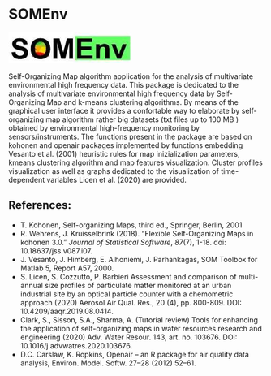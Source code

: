 # SOMEnv

![Alt text](Logo.jpg?raw=true)


Self-Organizing Map algorithm application for the analysis of multivariate environmental high frequency data. This package is dedicated to the analysis of multivariate environmental high frequency data by Self-Organizing Map and k-means clustering algorithms. By means of the graphical user interface it provides a confortable way to elaborate by self-organizing map algorithm rather big datasets (txt files up to 100 MB ) obtained by environmental high-frequency monitoring by sensors/instruments. The functions present in the package are based on kohonen and openair packages implemented by functions embedding Vesanto et al. (2001) heuristic rules for map inizialization parameters, kmeans clustering algorithm and map features visualization. Cluster profiles visualization as well as graphs dedicated to the visualization of time-dependent variables Licen et al. (2020) are provided.


## References:
- T. Kohonen, Self-organizing Maps, third ed., Springer, Berlin, 2001
- R. Wehrens, J. Kruisselbrink (2018). “Flexible Self-Organizing Maps in kohonen 3.0.” _Journal of Statistical Software_, *87*(7), 1-18. doi: 10.18637/jss.v087.i07.
- J. Vesanto, J. Himberg, E. Alhoniemi, J. Parhankagas, SOM Toolbox for Matlab 5, Report A57, 2000.
- S. Licen, S. Cozzutto, P. Barbieri Assessment and comparison of multi-annual size profiles of particulate matter monitored at an urban industrial site by an optical particle counter with a chemometric approach (2020) Aerosol Air Qual. Res., 20 (4), pp. 800-809. DOI: 10.4209/aaqr.2019.08.0414.
- Clark, S., Sisson, S.A., Sharma, A. (Tutorial review) Tools for enhancing the application of self-organizing maps in water resources research and engineering (2020) Adv. Water Resour. 143, art. no. 103676. DOI: 10.1016/j.advwatres.2020.103676.
- D.C. Carslaw, K. Ropkins, Openair – an R package for air quality data analysis, Environ. Model. Softw. 27–28 (2012) 52–61.
